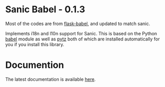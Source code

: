 # Sanic Babel - 0.1.3

Most of the codes are from [flask-babel][], and updated to match sanic.

Implements i18n and l10n support for Sanic.  This is based on the Python
[babel][] module as well as [pytz][] both of which are installed automatically
for you if you install this library.

# Documention

The latest documentation is available [here][docs].

[flask-babel]: http://github.com/mitsuhiko/flask-babel
[babel]: https://github.com/python-babel/babel
[pytz]: https://pypi.python.org/pypi/pytz/
[docs]: https://pythonhosted.org/sanic-babel/
